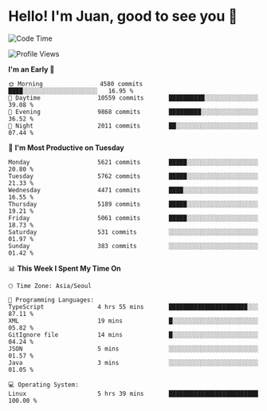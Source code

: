 # Hello! I'm Juan, good to see you 👋

<!--
**Y-k-Y/Y-k-Y** is a ✨ _special_ ✨ repository because its `README.md` (this file) appears on your GitHub profile.

Here are some ideas to get you started:

- 🔭 I’m currently working on ...
- 🌱 I’m currently learning ...
- 👯 I’m looking to collaborate on ...
- 🤔 I’m looking for help with ...
- 💬 Ask me about ...
- 📫 How to reach me: ...
- 😄 Pronouns: ...
- ⚡ Fun fact: ...
-->
<!--
![Profile views](https://gpvc.arturio.dev/Y-k-Y)

[![Omid Nikrah StackOverflow](https://github-readme-stackoverflow.vercel.app/?userID=9517076)](https://stackoverflow.com/users/9517076/i-have-10-fingers)
-->

<!--START_SECTION:waka-->
![Code Time](http://img.shields.io/badge/Code%20Time-1%2C796%20hrs%2044%20mins-blue)

![Profile Views](http://img.shields.io/badge/Profile%20Views-0-blue)

**I'm an Early 🐤** 

```text
🌞 Morning                4580 commits        ████░░░░░░░░░░░░░░░░░░░░░   16.95 % 
🌆 Daytime                10559 commits       ██████████░░░░░░░░░░░░░░░   39.08 % 
🌃 Evening                9868 commits        █████████░░░░░░░░░░░░░░░░   36.52 % 
🌙 Night                  2011 commits        ██░░░░░░░░░░░░░░░░░░░░░░░   07.44 % 
```
📅 **I'm Most Productive on Tuesday** 

```text
Monday                   5621 commits        █████░░░░░░░░░░░░░░░░░░░░   20.80 % 
Tuesday                  5762 commits        █████░░░░░░░░░░░░░░░░░░░░   21.33 % 
Wednesday                4471 commits        ████░░░░░░░░░░░░░░░░░░░░░   16.55 % 
Thursday                 5189 commits        █████░░░░░░░░░░░░░░░░░░░░   19.21 % 
Friday                   5061 commits        █████░░░░░░░░░░░░░░░░░░░░   18.73 % 
Saturday                 531 commits         ░░░░░░░░░░░░░░░░░░░░░░░░░   01.97 % 
Sunday                   383 commits         ░░░░░░░░░░░░░░░░░░░░░░░░░   01.42 % 
```


📊 **This Week I Spent My Time On** 

```text
🕑︎ Time Zone: Asia/Seoul

💬 Programming Languages: 
TypeScript               4 hrs 55 mins       ██████████████████████░░░   87.11 % 
XML                      19 mins             █░░░░░░░░░░░░░░░░░░░░░░░░   05.82 % 
GitIgnore file           14 mins             █░░░░░░░░░░░░░░░░░░░░░░░░   04.24 % 
JSON                     5 mins              ░░░░░░░░░░░░░░░░░░░░░░░░░   01.57 % 
Java                     3 mins              ░░░░░░░░░░░░░░░░░░░░░░░░░   01.05 % 

💻 Operating System: 
Linux                    5 hrs 39 mins       █████████████████████████   100.00 % 
```


<!--END_SECTION:waka-->

